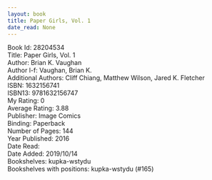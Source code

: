 ```yaml
---
layout: book
title: Paper Girls, Vol. 1
date_read: None
---
```


Book Id: 28204534<br />
Title: Paper Girls, Vol. 1<br />
Author: Brian K. Vaughan<br />
Author l-f: Vaughan, Brian K.<br />
Additional Authors: Cliff Chiang, Matthew Wilson, Jared K. Fletcher<br />
ISBN: 1632156741<br />
ISBN13: 9781632156747<br />
My Rating: 0<br />
Average Rating: 3.88<br />
Publisher: Image Comics<br />
Binding: Paperback<br />
Number of Pages: 144<br />
Year Published: 2016<br />
Date Read: <br />
Date Added: 2019/10/14<br />
Bookshelves: kupka-wstydu<br />
Bookshelves with positions: kupka-wstydu (#165)<br />

